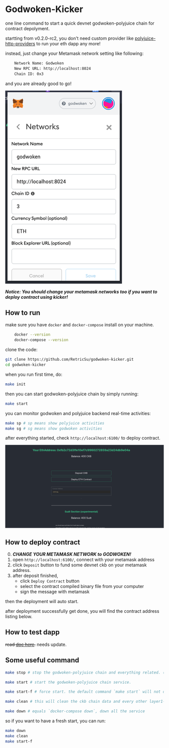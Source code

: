 # Godwoken-Kicker

one line command to start a quick devnet godwoken-polyjuice chain for contract depolyment.

startting from v0.2.0-rc2, you don't need custom provider like [polyjuice-http-providers](https://github.com/RetricSu/polyjuice-providers-http) to run your eth dapp any more! 

instead, just change your Metamask network setting like following:

```sh
    Network Name: Godwoken
    New RPC URL: http://localhost:8024
    Chain ID: 0x3
```

and you are already good to go!

![panel](docs/provider.png)

***Notice: You should change your metamask networks too if you want to deploy contract using kicker!***

## How to run

make sure you have `docker` and `docker-compose` install on your machine.

```sh
    docker --version
    docker-compose --version
```

clone the code: 

```sh
git clone https://github.com/RetricSu/godwoken-kicker.git
cd godwoken-kicker 
```

when you run first time, do:

```sh
make init
```

then you can start godwoken-polyjuice chain by simply running:

```sh
make start
```

you can monitor godwoken and polyjuice backend real-time activities:

```sh
make sp # sp means show polyjuice activities
make sg # sg means show godwoken activities
```

after everything started, check `http://localhost:6100/` to deploy contract.

![panel](docs/panel.png)

## How to deploy contract

0. ***CHANGE YOUR METAMASK NETWORK to GODWOKEN!***
1. open `http://localhost:6100/`, connect with your metamask address
2. click `Deposit` button to fund some devnet ckb on your metamask address.
3. after deposit finished, 
    - click `Deploy Contract` button
    - select the contract compiled binary file from your computer
    - sign the message with metamask 
   
then the deployment will auto start.

after deployment successfully get done, you will find the contract address listing below.

## How to test dapp

~~read [doc here](docs/test-simple-dapp.md).~~ needs update.

## Some useful command

```sh
make stop # stop the godwoken-polyjuice chain and everything related. (but not remove data) 
```

```sh
make start # start the godwoken-polyjuice chain service.
```

```sh
make start-f # force start. the default command `make start` will not deploy a new godwoken chain if it exits, use start-f if you want to deploy a new chain.
```

```sh
make clean # this will clean the ckb chain data and every other layer1-related cache data(eg: ckb-indexer data/ckb-cli data/lumos cache data) as well
```

```sh
make down # equals `docker-compose down`, down all the service 
```

so if you want to have a fresh start, you can run:

```sh
make down
make clean
make start-f
```

